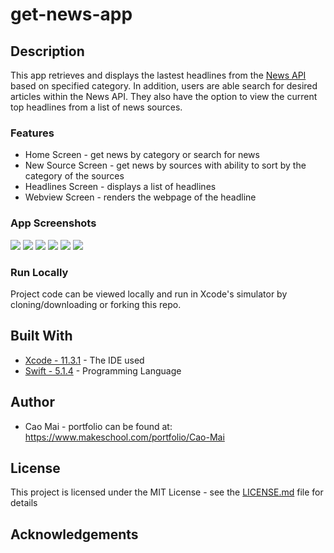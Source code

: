 # get-news-app

## Description
This app retrieves and displays the lastest headlines from the [News API](https://newsapi.org/) based on specified category. In addition, users are able search for desired articles within the News API. They also have the option to view the current top headlines from a list of news sources. 

### Features 
* Home Screen - get news by category or search for news
* New Source Screen - get news by sources with ability to sort by the category of the sources
* Headlines Screen - displays a list of headlines
* Webview Screen - renders the webpage of the headline

### App Screenshots
![](project_images/homescreen.png) ![](project_images/homescreen.png) ![](project_images/homescreen.png)
![](project_images/homescreen.png) ![](project_images/homescreen.png) ![](project_images/homescreen.png)




### Run Locally
Project code can be viewed locally and run in Xcode's simulator by cloning/downloading or forking this repo.

## Built With
* [Xcode - 11.3.1](https://developer.apple.com/xcode/) - The IDE used
* [Swift - 5.1.4](https://developer.apple.com/swift/) - Programming Language

## Author
* Cao Mai - portfolio can be found at:
https://www.makeschool.com/portfolio/Cao-Mai

## License
This project is licensed under the MIT License - see the [LICENSE.md](LICENSE.md) file for details

## Acknowledgements